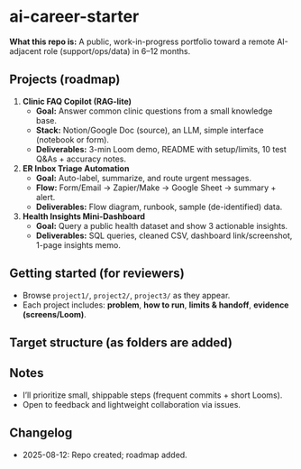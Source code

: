# ai-career-starter
**What this repo is:** A public, work-in-progress portfolio toward a remote AI-adjacent role (support/ops/data) in 6–12 months.

## Projects (roadmap)
1. **Clinic FAQ Copilot (RAG-lite)**
   - **Goal:** Answer common clinic questions from a small knowledge base.
   - **Stack:** Notion/Google Doc (source), an LLM, simple interface (notebook or form).
   - **Deliverables:** 3-min Loom demo, README with setup/limits, 10 test Q&As + accuracy notes.
2. **ER Inbox Triage Automation**
   - **Goal:** Auto-label, summarize, and route urgent messages.
   - **Flow:** Form/Email → Zapier/Make → Google Sheet → summary + alert.
   - **Deliverables:** Flow diagram, runbook, sample (de-identified) data.
3. **Health Insights Mini-Dashboard**
   - **Goal:** Query a public health dataset and show 3 actionable insights.
   - **Deliverables:** SQL queries, cleaned CSV, dashboard link/screenshot, 1-page insights memo.

## Getting started (for reviewers)
- Browse `project1/`, `project2/`, `project3/` as they appear.
- Each project includes: **problem**, **how to run**, **limits & handoff**, **evidence (screens/Loom)**.

## Target structure (as folders are added)
## Notes
- I’ll prioritize small, shippable steps (frequent commits + short Looms).
- Open to feedback and lightweight collaboration via issues.

## Changelog
- 2025-08-12: Repo created; roadmap added.
